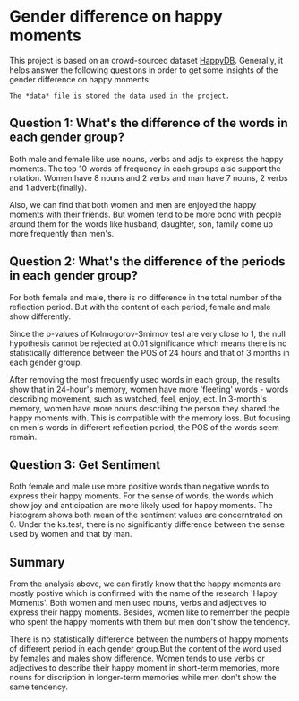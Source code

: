 # Gender difference on happy moments

This project is based on an crowd-sourced dataset [HappyDB](https://rit-public.github.io/HappyDB/). Generally, it helps answer the following questions in order to get some insights of the gender difference on happy moments:

```
The *data* file is stored the data used in the project.
```


## Question 1: What's the difference of the words in each gender group?

Both male and female like use nouns, verbs and adjs to express the happy moments. The top 10 words of frequency in each groups also support the notation. Women have 8 nouns and 2 verbs and man have 7 nouns, 2 verbs and 1 adverb(finally).

Also, we can find that both women and men are enjoyed the happy moments with their friends. But women tend to be more bond with people around them for the words like husband, daughter, son, family come up more frequently than men's. 


## Question 2: What's the difference of the periods in each gender group?

For both female and male, there is no difference in the total number of the reflection period. But with the content of each period, female and male show differently.

Since the p-values of Kolmogorov-Smirnov test are very close to 1, the null hypothesis cannot be rejected at 0.01 significance which means there is no statistically difference between the POS of 24 hours and that of 3 months in each gender group.

After removing the most frequently used words in each group, the results show that in 24-hour's memory, women have more 'fleeting' words - words describing movement, such as watched, feel, enjoy, ect. In 3-month's memory, women have more nouns describing the person they shared the happy moments with. This is compatible with the memory loss. But focusing on men's words in different reflection period, the POS of the words seem remain.


## Question 3: Get Sentiment

Both female and male use more positive words than negative words to express their happy moments. For the sense of words, the words which show joy and anticipation are more likely used for happy moments. The histogram shows both mean of the sentiment values are concerntrated on 0. Under the ks.test, there is no significantly difference between the sense used by women and that by man. 

## Summary
From the analysis above, we can firstly know that the happy moments are mostly postive which is confirmed with the name of the research 'Happy Moments'. Both women and men used nouns, verbs and adjectives to express their happy moments. Besides, women like to remember the people who spent the happy moments with them but men don't show the tendency.

There is no statistically difference between the numbers of happy moments of different period in each gender group.But the content of the word used by females and males show difference. Women tends to use verbs or adjectives to describe their happy moment in short-term memories, more nouns for discription in longer-term memories while men don't show the same tendency.
